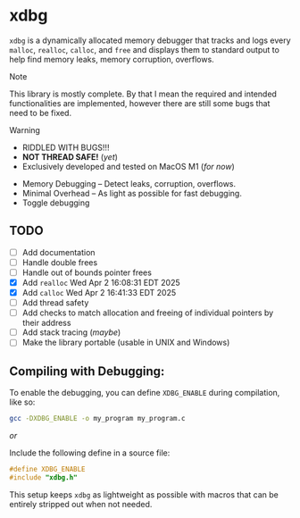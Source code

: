 # xdbg

`xdbg` is a dynamically allocated memory debugger that tracks and logs every `malloc`, `realloc`, `calloc`, and `free` and displays them to standard output to help find memory leaks, memory corruption, overflows.

> [!note]
> This library is mostly complete. By that I mean the required and intended functionalities are implemented, however there are still some bugs that need to be fixed.

> [!warning]
>
> - RIDDLED WITH BUGS!!!
> - **NOT THREAD SAFE!** (_yet_)
> - Exclusively developed and tested on MacOS M1 (_for now_)

- Memory Debugging – Detect leaks, corruption, overflows.
- Minimal Overhead – As light as possible for fast debugging.
- Toggle debugging

## TODO

- [ ] Add documentation
- [ ] Handle double frees
- [ ] Handle out of bounds pointer frees
- [x] Add `realloc` Wed Apr 2 16:08:31 EDT 2025
- [x] Add `calloc` Wed Apr 2 16:41:33 EDT 2025
- [ ] Add thread safety
- [ ] Add checks to match allocation and freeing of individual pointers by their address
- [ ] Add stack tracing (_maybe_)
- [ ] Make the library portable (usable in UNIX and Windows)

## Compiling with Debugging:

To enable the debugging, you can define `XDBG_ENABLE` during compilation, like so:

```bash
gcc -DXDBG_ENABLE -o my_program my_program.c
```

_or_

Include the following define in a source file:

```c
#define XDBG_ENABLE
#include "xdbg.h"
```

This setup keeps `xdbg` as lightweight as possible with macros that can be entirely stripped out when not needed.
